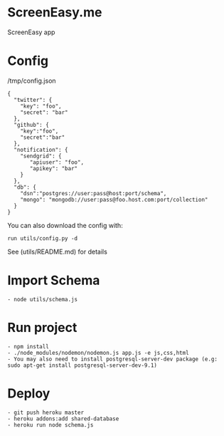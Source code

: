 ScreenEasy.me
==========

ScreenEasy app

# Config
/tmp/config.json
```
{
  "twitter": {
    "key": "foo",
    "secret": "bar"
  },
  "github": {
    "key":"foo",
    "secret":"bar"
  },
  "notification": {
    "sendgrid": {
       "apiuser": "foo",
       "apikey": "bar"
    }
  },
  "db": {
    "dsn":"postgres://user:pass@host:port/schema",
    "mongo": "mongodb://user:pass@foo.host.com:port/collection"
  }
}
```

You can also download the config with:
```
run utils/config.py -d
```

See (utils/README.md) for details

# Import Schema
```
- node utils/schema.js
```

# Run project
```
- npm install
- ./node_modules/nodemon/nodemon.js app.js -e js,css,html
- You may also need to install postgresql-server-dev package (e.g: sudo apt-get install postgresql-server-dev-9.1)
```

# Deploy
```
- git push heroku master
- heroku addons:add shared-database
- heroku run node schema.js
```
